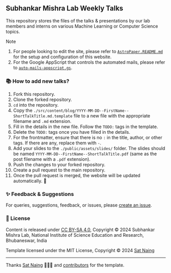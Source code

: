 ## Subhankar Mishra Lab Weekly Talks

This repository stores the files of the talks & presentations by our lab members and interns on various Machine Learning or Computer Science topics.

<!-- The same is hosted on [GitHub Pages](https:///weekly-talks/). FIXME: -->

> [!NOTE]
> 1. For people looking to edit the site, please refer to [`AstroPaper.README.md`](./AstroPaper.README.md) for the setup and configuration of this website.
> 2. For the Google AppScript that controls the automated mails, please refer to [`auto-mails-appscript.gs`](./AppScript/auto-mails-appscript.gs).

### 📚 How to add new talks?

1. Fork this repository.
2. Clone the forked repository.
3. `cd` into the repository.
4. Copy the `./src/content/blog/YYYY-MM-DD--FirstName--ShortTalkTitle.md.template` file to a new file with the appropriate filename and `.md` extension.
5. Fill in the details in the new file. Follow the `TODO:` tags in the template.
6. Delete the `TODO:` tags once you have filled in the details.
7. For the frontmatter, ensure that there is no `:` in the title, author, or other tags. If there are any, replace them with ` - `.
8. Add your slides to the `./public/assets/slides/` folder. The slides should be named `YYYY-MM-DD--FirstName--ShortTalkTitle.pdf` (same as the post filename with a `.pdf` extension).
9. Push the changes to your forked repository.
10. Create a pull request to the main repository.
11. Once the pull request is merged, the website will be updated automatically. 🥳

### ✨ Feedback & Suggestions

For queries, suggestions, feedback, or issues, please [create an issue](https://github.com/JeS24/smlab-talks/issues/new).

### 📜 License

Content is released under [CC BY-SA 4.0](https://creativecommons.org/licenses/by-sa/4.0/), Copyright © 2024 Subhankar Mishra Lab, National Institute of Science Education and Research, Bhubaneswar, India

Template licensed under the MIT License, Copyright © 2024 [Sat Naing](https://satnaing.dev)

---
Thanks [Sat Naing](https://satnaing.dev) 👨🏻‍💻 and [contributors](https://github.com/satnaing/astro-paper/graphs/contributors) for the template.

